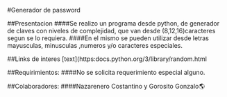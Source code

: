#Generador de password

##Presentacion
####Se realizo un programa desde python, de generador de claves con niveles de complejidad, que van desde (8,12,16)caracteres segun se lo requiera.
####En el mismo se pueden utilizar desde letras mayusculas, minusculas ,numeros y/o caracteres especiales. 


##Links de interes
[text](https:docs.python.org/3/library/random.html

##Requirimientos:
####No se solicita requerimiento especial alguno.

##Colaboradores:
####Nazarenero Costantino y Gorosito Gonzalo🌎